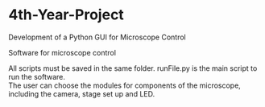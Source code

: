 # 4th-Year-Project
Development of a Python GUI for Microscope Control

Software for microscope control

All scripts must be saved in the same folder.  runFile.py is the main script to run the software.  
The user can choose the modules for components of the microscope, including the camera, stage set up and LED.

